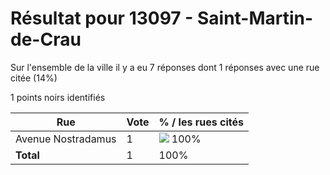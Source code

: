 # Résultat pour 13097 - Saint-Martin-de-Crau

Sur l'ensemble de la ville il y a eu 7 réponses dont 1 réponses avec une rue citée (14%)

1 points noirs identifiés

| Rue | Vote | % / les rues cités|
|-----|------|-------------------|
| Avenue Nostradamus | 1 | <img src="../../img/bar_100.gif" />&nbsp;100%|
| **Total** | 1 | 100%|

